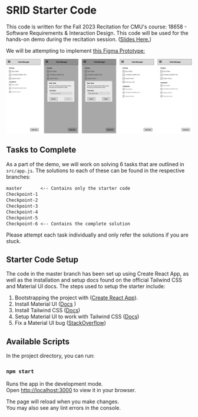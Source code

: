 # SRID Starter Code 

This code is written for the Fall 2023 Recitation for CMU's course: 18658 - Software Requirements & Interaction Design. This code will be used for the hands-on demo during the recitation session. ([Slides Here.](https://docs.google.com/presentation/d/13THbqFKk8UN3tv0Cx4gYjIgT5fPDfYP9reTJesZ5EzU/edit?usp=sharing 
))

We will be attempting to implement [this Figma Prototype:](https://www.figma.com/file/OEZPp3BOKRW2d8xV4yFBQy/Untitled?type=design&node-id=0%3A1&mode=design&t=PUOS9D33g798pmSZ-1)

[<img src="public/Group 7.png">](http://google.com.au/)

## Tasks to Complete 
As a part of the demo, we will work on solving 6 tasks that are outlined in `src/app.js`. The solutions to each of these can be found in the respective branches: 

```
master       <-- Contains only the starter code
Checkpoint-1
Checkpoint-2
Checkpoint-3
Checkpoint-4
Checkpoint-5
Checkpoint-6 <-- Contains the complete solution
```
Please attempt each task individually and only refer the solutions if you are stuck. 

## Starter Code Setup

The code in the master branch has been set up using Create React App, as well as the installation and setup docs found on the official Tailwind CSS and Material UI docs. The steps used to setup the starter include: 

1. Bootstrapping the project with ([Create React App](https://github.com/facebook/create-react-app)).
2. Install Material UI ([Docs](https://mui.com/material-ui/getting-started/installation/) )
3. Install Tailwind CSS ([Docs](https://tailwindcss.com/docs/installation))
4. Setup Material UI to work with Tailwind CSS ([Docs](https://mui.com/base-ui/guides/working-with-tailwind-css/))
5. Fix a Material UI bug ([StackOverflow](https://stackoverflow.com/questions/75202373/button-in-material-ui-is-transparent-when-loading))


## Available Scripts

In the project directory, you can run:

### `npm start`

Runs the app in the development mode.\
Open [http://localhost:3000](http://localhost:3000) to view it in your browser.

The page will reload when you make changes.\
You may also see any lint errors in the console.

